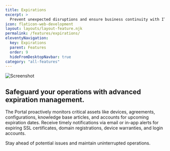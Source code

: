 ```yaml
---
title: Expirations
excerpt: >
  Prevent unexpected disruptions and ensure business continuity with IT Portal’s proactive expiration management.
icon: flaticon-web-development
layout: layouts/layout-feature.njk
permalink: /features/expirations/
eleventyNavigation:
  key: Expirations
  parent: Features
  order: 9
  hideFromDesktopNavbar: true
category: "all-features"
---
```


<img class="img-fluid mb-4" src="https://www.itportal.com/v4/images/expirations.png" alt="Screenshot">

## Safeguard your operations with advanced expiration management. 

The Portal proactively monitors critical assets like devices, agreements, configurations, knowledge base articles, and accounts for upcoming expiration dates. Receive timely notifications via email or in-app alerts for expiring SSL certificates, domain registrations, device warranties, and login accounts. 

Stay ahead of potential issues and maintain uninterrupted operations.